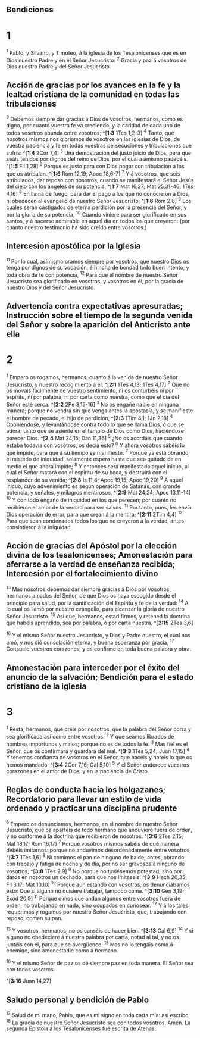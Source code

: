 ## Bendiciones
# 1 
<sup class='bibleverse'>1</sup> Pablo, y Silvano, y Timoteo, á la iglesia de los Tesalonicenses que es en Dios nuestro Padre y en el Señor Jesucristo: <sup class='bibleverse'>2</sup> Gracia y paz á vosotros de Dios nuestro Padre y del Señor Jesucristo. 





## Acción de gracias por los avances en la fe y la lealtad cristiana de la comunidad en todas las tribulaciones
<sup class='bibleverse'>3</sup> Debemos siempre dar gracias á Dios de vosotros, hermanos, como es digno, por cuanto vuestra fe va creciendo, y la caridad de cada uno de todos vosotros abunda entre vosotros; ^[**1:3** 1Tes 1,2-3] <sup class='bibleverse'>4</sup> Tanto, que nosotros mismos nos gloriamos de vosotros en las iglesias de Dios, de vuestra paciencia y fe en todas vuestras persecuciones y tribulaciones que sufrís: ^[**1:4** 2Cor 7,4] <sup class='bibleverse'>5</sup> Una demostración del justo juicio de Dios, para que seáis tenidos por dignos del reino de Dios, por el cual asimismo padecéis. ^[**1:5** Fil 1,28] <sup class='bibleverse'>6</sup> Porque es justo para con Dios pagar con tribulación á los que os atribulan. ^[**1:6** Rom 12,19; Apoc 18,6-7] <sup class='bibleverse'>7</sup> Y á vosotros, que sois atribulados, dar reposo con nosotros, cuando se manifestará el Señor Jesús del cielo con los ángeles de su potencia, ^[**1:7** Mat 16,27; Mat 25,31-46; 1Tes 4,16] <sup class='bibleverse'>8</sup> En llama de fuego, para dar el pago á los que no conocieron á Dios, ni obedecen al evangelio de nuestro Señor Jesucristo; ^[**1:8** Rom 2,8] <sup class='bibleverse'>9</sup> Los cuales serán castigados de eterna perdición por la presencia del Señor, y por la gloria de su potencia, <sup class='bibleverse'>10</sup> Cuando viniere para ser glorificado en sus santos, y á hacerse admirable en aquel día en todos los que creyeron: (por cuanto nuestro testimonio ha sido creído entre vosotros.) 


     

## Intercesión apostólica por la Iglesia
<sup class='bibleverse'>11</sup> Por lo cual, asimismo oramos siempre por vosotros, que nuestro Dios os tenga por dignos de su vocación, é hincha de bondad todo buen intento, y toda obra de fe con potencia, <sup class='bibleverse'>12</sup> Para que el nombre de nuestro Señor Jesucristo sea glorificado en vosotros, y vosotros en él, por la gracia de nuestro Dios y del Señor Jesucristo. 

## Advertencia contra expectativas apresuradas; Instrucción sobre el tiempo de la segunda venida del Señor y sobre la aparición del Anticristo ante ella
# 2 
<sup class='bibleverse'>1</sup> Empero os rogamos, hermanos, cuanto á la venida de nuestro Señor Jesucristo, y nuestro recogimiento á él, ^[**2:1** 1Tes 4,13; 1Tes 4,17] <sup class='bibleverse'>2</sup> Que no os mováis fácilmente de vuestro sentimiento, ni os conturbéis ni por espíritu, ni por palabra, ni por carta como nuestra, como que el día del Señor esté cerca. ^[**2:2** 2Pe 3,15-16] <sup class='bibleverse'>3</sup> No os engañe nadie en ninguna manera; porque no vendrá sin que venga antes la apostasía, y se manifieste el hombre de pecado, el hijo de perdición, ^[**2:3** 1Tim 4,1; 1Jn 2,18] <sup class='bibleverse'>4</sup> Oponiéndose, y levantándose contra todo lo que se llama Dios, ó que se adora; tanto que se asiente en el templo de Dios como Dios, haciéndose parecer Dios. ^[**2:4** Mat 24,15; Dan 11,36] <sup class='bibleverse'>5</sup> ¿No os acordáis que cuando estaba todavía con vosotros, os decía esto? <sup class='bibleverse'>6</sup> Y ahora vosotros sabéis lo que impide, para que á su tiempo se manifieste. <sup class='bibleverse'>7</sup> Porque ya está obrando el misterio de iniquidad: solamente espera hasta que sea quitado de en medio el que ahora impide; <sup class='bibleverse'>8</sup> Y entonces será manifestado aquel inicuo, al cual el Señor matará con el espíritu de su boca, y destruirá con el resplandor de su venida; ^[**2:8** Is 11,4; Apoc 19,15; Apoc 19,20] <sup class='bibleverse'>9</sup> A aquel inicuo, cuyo advenimiento es según operación de Satanás, con grande potencia, y señales, y milagros mentirosos, ^[**2:9** Mat 24,24; Apoc 13,11-14] <sup class='bibleverse'>10</sup> Y con todo engaño de iniquidad en los que perecen; por cuanto no recibieron el amor de la verdad para ser salvos. <sup class='bibleverse'>11</sup> Por tanto, pues, les envía Dios operación de error, para que crean á la mentira; ^[**2:11** 2Tim 4,4] <sup class='bibleverse'>12</sup> Para que sean condenados todos los que no creyeron á la verdad, antes consintieron á la iniquidad. 


      

## Acción de gracias del Apóstol por la elección divina de los tesalonicenses; Amonestación para aferrarse a la verdad de enseñanza recibida; Intercesión por el fortalecimiento divino
<sup class='bibleverse'>13</sup> Mas nosotros debemos dar siempre gracias á Dios por vosotros, hermanos amados del Señor, de que Dios os haya escogido desde el principio para salud, por la santificación del Espíritu y fe de la verdad: <sup class='bibleverse'>14</sup> A lo cual os llamó por nuestro evangelio, para alcanzar la gloria de nuestro Señor Jesucristo. <sup class='bibleverse'>15</sup> Así que, hermanos, estad firmes, y retened la doctrina que habéis aprendido, sea por palabra, ó por carta nuestra. 
^[**2:15** 2Tes 3,6] 


<sup class='bibleverse'>16</sup> Y el mismo Señor nuestro Jesucristo, y Dios y Padre nuestro, el cual nos amó, y nos dió consolación eterna, y buena esperanza por gracia, <sup class='bibleverse'>17</sup> Consuele vuestros corazones, y os confirme en toda buena palabra y obra. 

## Amonestación para interceder por el éxito del anuncio de la salvación; Bendición para el estado cristiano de la iglesia
# 3 
<sup class='bibleverse'>1</sup> Resta, hermanos, que oréis por nosotros, que la palabra del Señor corra y sea glorificada así como entre vosotros: <sup class='bibleverse'>2</sup> Y que seamos librados de hombres importunos y malos; porque no es de todos la fe. <sup class='bibleverse'>3</sup> Mas fiel es el Señor, que os confirmará y guardará del mal. ^[**3:3** 1Tes 5,24; Juan 17,15] <sup class='bibleverse'>4</sup> Y tenemos confianza de vosotros en el Señor, que hacéis y haréis lo que os hemos mandado. ^[**3:4** 2Cor 7,16; Gal 5,10] <sup class='bibleverse'>5</sup> Y el Señor enderece vuestros corazones en el amor de Dios, y en la paciencia de Cristo. 


 

## Reglas de conducta hacia los holgazanes; Recordatorio para llevar un estilo de vida ordenado y practicar una disciplina prudente
<sup class='bibleverse'>6</sup> Empero os denunciamos, hermanos, en el nombre de nuestro Señor Jesucristo, que os apartéis de todo hermano que anduviere fuera de orden, y no conforme á la doctrina que recibieron de nosotros: ^[**3:6** 2Tes 2,15; Mat 18,17; Rom 16,17] <sup class='bibleverse'>7</sup> Porque vosotros mismos sabéis de qué manera debéis imitarnos: porque no anduvimos desordenadamente entre vosotros, ^[**3:7** 1Tes 1,6] <sup class='bibleverse'>8</sup> Ni comimos el pan de ninguno de balde; antes, obrando con trabajo y fatiga de noche y de día, por no ser gravosos á ninguno de vosotros; ^[**3:8** 1Tes 2,9] <sup class='bibleverse'>9</sup> No porque no tuviésemos potestad, sino por daros en nosotros un dechado, para que nos imitaseis. ^[**3:9** Hech 20,35; Fil 3,17; Mat 10,10] <sup class='bibleverse'>10</sup> Porque aun estando con vosotros, os denunciábamos esto: Que si alguno no quisiere trabajar, tampoco coma. ^[**3:10** Gén 3,19; Éxod 20,9] <sup class='bibleverse'>11</sup> Porque oímos que andan algunos entre vosotros fuera de orden, no trabajando en nada, sino ocupados en curiosear. <sup class='bibleverse'>12</sup> Y á los tales requerimos y rogamos por nuestro Señor Jesucristo, que, trabajando con reposo, coman su pan. 

    

<sup class='bibleverse'>13</sup> Y vosotros, hermanos, no os canséis de hacer bien. ^[**3:13** Gal 6,9] <sup class='bibleverse'>14</sup> Y si alguno no obedeciere á nuestra palabra por carta, notad al tal, y no os juntéis con él, para que se avergüence. <sup class='bibleverse'>15</sup> Mas no lo tengáis como á enemigo, sino amonestadle como á hermano. 



<sup class='bibleverse'>16</sup> Y el mismo Señor de paz os dé siempre paz en toda manera. El Señor sea con todos vosotros. 

^[**3:16** Juan 14,27] 


## Saludo personal y bendición de Pablo
<sup class='bibleverse'>17</sup> Salud de mi mano, Pablo, que es mi signo en toda carta mía: así escribo. <sup class='bibleverse'>18</sup> La gracia de nuestro Señor Jesucristo sea con todos vosotros. Amén. La segunda Epístola á los Tesalonicenses fué escrita de Atenas. 